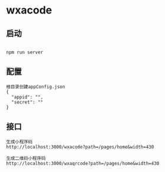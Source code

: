 # wxacode

## 启动

````node

npm run server

````

## 配置

````node
根目录创建appConfig.json
{
  "appid": "",
  "secret": ""
}

````

## 接口

````node
生成小程序码
http://localhost:3000/wxacode?path=/pages/home&width=430

生成二维码小程序码
http://localhost:3000/wxaqrcode?path=/pages/home&width=430

````